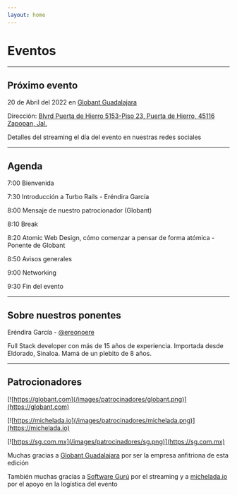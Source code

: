 ```yaml
---
layout: home
---
```


# Eventos

---

## Próximo evento

<!-- ![](/images/eventos/marzo_2022.png) -->

20 de Abril del 2022 en [Globant Guadalajara](https://globant.com/)

Dirección: [Blvrd Puerta de Hierro 5153-Piso 23, Puerta de Hierro, 45116 Zapopan, Jal.](https://goo.gl/maps/zzE6nrnjbzjNCgXbA)

<!-- Entrada libre. Boletos en [Eventbrite](https://www.eventbrite.com/e/comunidad-ruby-mx-sesion-marzo-2022-tickets-293324901677) -->

Detalles del streaming el día del evento en nuestras redes sociales

---

## Agenda


7:00 Bienvenida

7:30 Introducción a Turbo Rails - Eréndira García

8:00 Mensaje de nuestro patrocionador (Globant)

8:10 Break

8:20 Atomic Web Design, cómo comenzar a pensar de forma atómica - Ponente de Globant

8:50 Avisos generales

9:00 Networking

9:30 Fin del evento

---

## Sobre nuestros ponentes

Eréndira García - [@ereonoere](https://twitter.com/ereonoere)

Full Stack developer con más de 15 años de experiencia. Importada desde Eldorado, Sinaloa. Mamá de un plebito de 8 años.


---

## Patrocionadores

[![https://globant.com](/images/patrocinadores/globant.png)](https://globant.com)

[![https://michelada.io](/images/patrocinadores/michelada.png)](https://michelada.io)

[![https://sg.com.mx](/images/patrocinadores/sg.png)](https://sg.com.mx)

Muchas gracias a [Globant Guadalajara](https://globant.com) por ser la empresa anfitriona de esta edición

También muchas gracias a [Software Gurú](https://sg.com.mx/) por el streaming y a [michelada.io](https://michelada.io) por
el apoyo en la logística del evento
